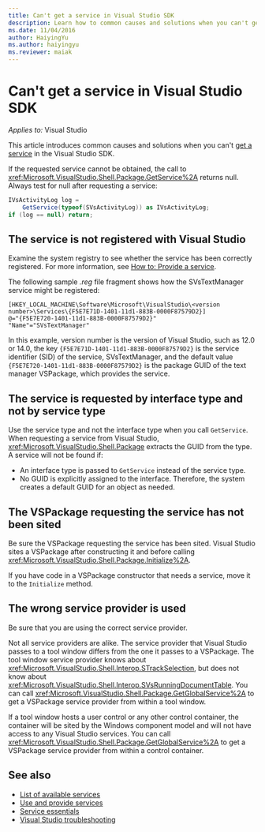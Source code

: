 ```yaml
---
title: Can't get a service in Visual Studio SDK
description: Learn how to common causes and solutions when you can't get a service in the Visual Studio SDK.
ms.date: 11/04/2016
author: HaiyingYu
ms.author: haiyingyu
ms.reviewer: maiak
---
```

# Can't get a service in Visual Studio SDK

_Applies to:_&nbsp;Visual Studio

This article introduces common causes and solutions when you can't [get a service](/visualstudio/extensibility/how-to-get-a-service) in the Visual Studio SDK.

If the requested service cannot be obtained, the call to <xref:Microsoft.VisualStudio.Shell.Package.GetService%2A> returns null. Always test for null after requesting a service:

```csharp
IVsActivityLog log =
    GetService(typeof(SVsActivityLog)) as IVsActivityLog;
if (log == null) return;
```

## The service is not registered with Visual Studio

Examine the system registry to see whether the service has been correctly registered. For more information, see [How to: Provide a service](visualstudioextensibility/how-to-provide-a-service).

The following sample *.reg* file fragment shows how the SVsTextManager service might be registered:

```registry
[HKEY_LOCAL_MACHINE\Software\Microsoft\VisualStudio\<version number>\Services\{F5E7E71D-1401-11d1-883B-0000F87579D2}]
@="{F5E7E720-1401-11d1-883B-0000F87579D2}"
"Name"="SVsTextManager"
```

In this example, version number is the version of Visual Studio, such as 12.0 or 14.0, the key `{F5E7E71D-1401-11d1-883B-0000F87579D2}` is the service identifier (SID) of the service, SVsTextManager, and the default value `{F5E7E720-1401-11d1-883B-0000F87579D2}` is the package GUID of the text manager VSPackage, which provides the service.

## The service is requested by interface type and not by service type

Use the service type and not the interface type when you call `GetService`. When requesting a service from Visual Studio, <xref:Microsoft.VisualStudio.Shell.Package> extracts the GUID from the type. A service will not be found if:

- An interface type is passed to `GetService` instead of the service type.
- No GUID is explicitly assigned to the interface. Therefore, the system creates a default GUID for an object as needed.

## The VSPackage requesting the service has not been sited

Be sure the VSPackage requesting the service has been sited. Visual Studio sites a VSPackage after constructing it and before calling <xref:Microsoft.VisualStudio.Shell.Package.Initialize%2A>.

If you have code in a VSPackage constructor that needs a service, move it to the `Initialize` method.

## The wrong service provider is used

Be sure that you are using the correct service provider.

Not all service providers are alike. The service provider that Visual Studio passes to a tool window differs from the one it passes to a VSPackage. The tool window service provider knows about <xref:Microsoft.VisualStudio.Shell.Interop.STrackSelection>, but does not know about <xref:Microsoft.VisualStudio.Shell.Interop.SVsRunningDocumentTable>. You can call <xref:Microsoft.VisualStudio.Shell.Package.GetGlobalService%2A> to get a VSPackage service provider from within a tool window.

If a tool window hosts a user control or any other control container, the container will be sited by the Windows component model and will not have access to any Visual Studio services. You can call <xref:Microsoft.VisualStudio.Shell.Package.GetGlobalService%2A> to get a VSPackage service provider from within a control container.

## See also

- [List of available services](visualstudioextensibility/internals/list-of-available-services)
- [Use and provide services](visualstudioextensibility/using-and-providing-services)
- [Service essentials](visualstudioextensibility/internals/service-essentials)
- [Visual Studio troubleshooting](../welcome-visual-studio.yml)
